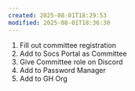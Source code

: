 ```yaml
---
created: 2025-08-01T18:29:53
modified: 2025-08-01T18:36:30
---
```

1. Fill out committee registration
2. Add to Socs Portal as Committee
3. Give Committee role on Discord
4. Add to Password Manager
5. Add to GH Org
